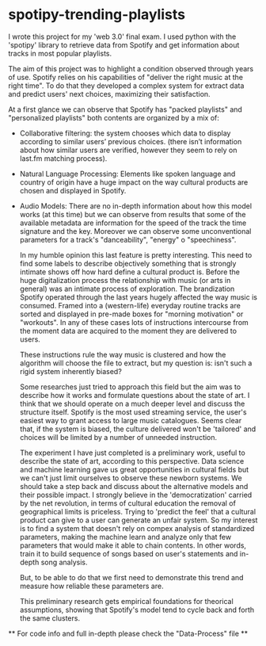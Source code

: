 # spotipy-trending-playlists
I wrote this project for my 'web 3.0' final exam. I used python with the 'spotipy' library to retrieve data from Spotify and get information about tracks in most popular playlists. 

The aim of this project was to highlight a condition observed through years of use. 
Spotify relies on his capabilities of "deliver the right music at the right time". To do that they developed a complex system for extract data and predict 
users' next choices, maximizing their satisfaction. 

At a first glance we can observe that Spotify has "packed playlists" and "personalized playlists" both contents are organized by a mix of: 
  - Collaborative filtering: the system chooses which data to display according to similar users’ previous choices. (there isn’t information about how similar users     are verified, however they seem to rely on last.fm matching process).
  - Natural Language Processing: Elements like spoken language and country of origin have a huge impact on the way cultural products are chosen and displayed in         Spotify.
  - Audio Models: There are no in-depth information about how this model works (at this time) but we can observe from results that some of the available metadata       are information for the speed of the track the time signature and the key. Moreover we can observe some unconventional parameters for a track's "danceability",     "energy" o "speechiness". 
    
    In my humble opinion this last feature is pretty interesting. This need to find some labels to describe objectively something that is strongly intimate shows
    off how hard define a cultural product is. Before the huge digitalization process the relationship with music (or arts in general) was an intimate process of
    exploration. The brandization Spotify operated through the last years hugely affected the way music is consumed. Framed into a (western-life) everyday routine
    tracks are sorted and displayed in pre-made boxes for "morning motivation" or "workouts". In any of these cases lots of instructions intercourse from the moment     data are acquired to the moment they are delivered to users. 
    
    These instructions rule the way music is clustered and how the algorithm will choose the file to extract, but my question is: 
    isn't such a rigid system inherently biased?
    
    Some researches just tried to approach this field but the aim was to describe how it works and formulate questions about the state of art. I think that we           should operate on a much deeper level and discuss the structure itself. Spotify is the most used streaming service, the user's easiest way to grant access to
    large music catalogues. Seems clear that, if the system is biased, the culture delivered won't be 'tailored' and choices will be limited by a number of 
    unneeded instruction. 
    
    The experiment I have just completed is a preliminary work, useful to describe the state of art, according to this perspective.
    Data science and machine learning gave us great opportunities in cultural fields but we can't just limit ourselves to observe these newborn systems. We should 
    take a step back and discuss about the alternative models and their possible impact. I strongly believe in the 'democratization' carried by the net revolution,
    in terms of cultural education the removal of geographical limits is priceless. Trying to 'predict the feel' that a cultural product can give to a user 
    can generate an unfair system. So my interest is to find a system that doesn't rely on compex analysis of standardized parameters, making the machine learn and
    analyze only that few parameters that would make it able to chain contents. In other words, train it to build sequence of songs based on user's statements and 
    in-depth song analysis. 
    
    But, to be able to do that we first need to demonstrate this trend and measure how reliable these parameters are. 
    
    This preliminary research gets empirical foundations for theorical assumptions, showing that Spotify's model tend to cycle back and forth the same clusters.
    
** For code info and full in-depth please check the "Data-Process" file ** 
